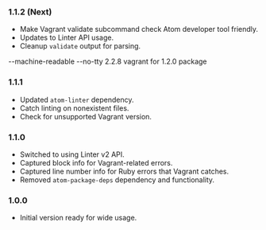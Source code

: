 ### 1.1.2 (Next)
- Make Vagrant validate subcommand check Atom developer tool friendly.
- Updates to Linter API usage.
- Cleanup `validate` output for parsing.

--machine-readable
--no-tty 2.2.8 vagrant for 1.2.0 package

### 1.1.1
- Updated `atom-linter` dependency.
- Catch linting on nonexistent files.
- Check for unsupported Vagrant version.

### 1.1.0
- Switched to using Linter v2 API.
- Captured block info for Vagrant-related errors.
- Captured line number info for Ruby errors that Vagrant catches.
- Removed `atom-package-deps` dependency and functionality.

### 1.0.0
- Initial version ready for wide usage.

